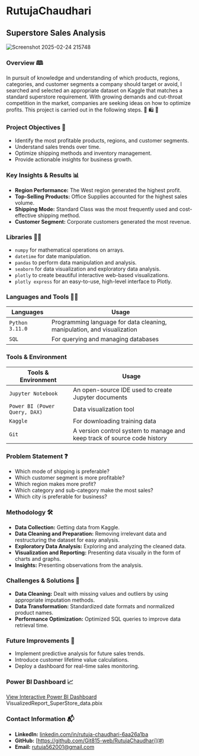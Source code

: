 # RutujaChaudhari

## Superstore Sales Analysis

![Screenshot 2025-02-24 215748](https://github.com/user-attachments/assets/5301f377-a47f-4a6b-ba60-0baeae3e2fc8)

### Overview 🕮

In pursuit of knowledge and understanding of which products, regions, categories, and customer segments a company should target or avoid, I searched and selected an appropriate dataset on Kaggle that matches a standard superstore requirement. With growing demands and cut-throat competition in the market, companies are seeking ideas on how to optimize profits. This project is carried out in the following steps.
🛒 🛍️ 🏪

### Project Objectives 🎯

- Identify the most profitable products, regions, and customer segments.
- Understand sales trends over time.
- Optimize shipping methods and inventory management.
- Provide actionable insights for business growth.

### Key Insights & Results 📊

- **Region Performance:** The West region generated the highest profit.
- **Top-Selling Products:** Office Supplies accounted for the highest sales volume.
- **Shipping Mode:** Standard Class was the most frequently used and cost-effective shipping method.
- **Customer Segment:** Corporate customers generated the most revenue.

### Libraries 🐱‍💻

- `numpy` for mathematical operations on arrays.
- `datetime` for date manipulation.
- `pandas` to perform data manipulation and analysis.
- `seaborn` for data visualization and exploratory data analysis.
- `plotly` to create beautiful interactive web-based visualizations.
- `plotly express` for an easy-to-use, high-level interface to Plotly.

### Languages and Tools 👨‍💻

| Languages        | Usage                                                       |
|-----------------|------------------------------------------------------------|
| `Python 3.11.0`  | Programming language for data cleaning, manipulation, and visualization |
| `SQL`            | For querying and managing databases                        |

### Tools & Environment

| Tools & Environment        | Usage                                              |
|----------------------------|---------------------------------------------------|
| `Jupyter Notebook`         | An open-source IDE used to create Jupyter documents |
| `Power BI (Power Query, DAX)` | Data visualization tool                           |
| `Kaggle`                   | For downloading training data                     |
| `Git`                      | A version control system to manage and keep track of source code history |

### Problem Statement ❓

- Which mode of shipping is preferable?
- Which customer segment is more profitable?
- Which region makes more profit?
- Which category and sub-category make the most sales?
- Which city is preferable for business?

### Methodology 🛠️

- **Data Collection:** Getting data from Kaggle.
- **Data Cleaning and Preparation:** Removing irrelevant data and restructuring the dataset for easy analysis.
- **Exploratory Data Analysis:** Exploring and analyzing the cleaned data.
- **Visualization and Reporting:** Presenting data visually in the form of charts and graphs.
- **Insights:** Presenting observations from the analysis.

### Challenges & Solutions 🧠

- **Data Cleaning:** Dealt with missing values and outliers by using appropriate imputation methods.
- **Data Transformation:** Standardized date formats and normalized product names.
- **Performance Optimization:** Optimized SQL queries to improve data retrieval time.

### Future Improvements 🚀

- Implement predictive analysis for future sales trends.
- Introduce customer lifetime value calculations.
- Deploy a dashboard for real-time sales monitoring.

### Power BI Dashboard 📈

[View Interactive Power BI Dashboard](#) VisualizedReport_SuperStore_data.pbix

### Contact Information 📬

- **LinkedIn:** [linkedin.com/in/rutuja-chaudhari-6aa26a1ba](#)
- **GitHub:** [https://github.com/Git815-web/RutujaChaudhari](#)
- **Email:** rutuja562001@gmail.com

